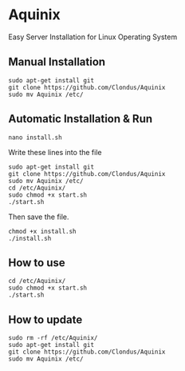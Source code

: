 # Aquinix
Easy Server Installation for Linux Operating System

## Manual Installation
```
sudo apt-get install git
git clone https://github.com/Clondus/Aquinix
sudo mv Aquinix /etc/
```

## Automatic Installation & Run
```
nano install.sh
```
Write these lines into the file
```
sudo apt-get install git
git clone https://github.com/Clondus/Aquinix
sudo mv Aquinix /etc/
cd /etc/Aquinix/
sudo chmod +x start.sh
./start.sh
```
Then save the file.
```
chmod +x install.sh
./install.sh
```

## How to use
```
cd /etc/Aquinix/
sudo chmod +x start.sh
./start.sh
```

## How to update
```
sudo rm -rf /etc/Aquinix/
sudo apt-get install git
git clone https://github.com/Clondus/Aquinix
sudo mv Aquinix /etc/
```
